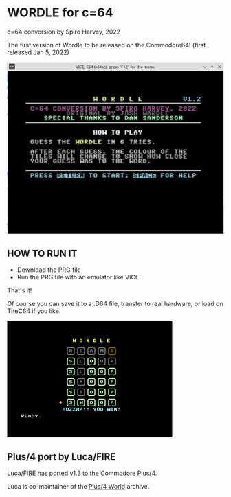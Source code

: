 # WORDLE for c=64

c=64 conversion by Spiro Harvey, 2022

The first version of Wordle to be released on the Commodore64! (first released Jan 5, 2022)

![Wordle C64 v1.2 Title Screen](img/Wordle_v12_title.png)


## HOW TO RUN IT


* Download the PRG file
* Run the PRG file with an emulator like VICE

That's it!

Of course you can save it to a .D64 file, transfer to real hardware, or load on TheC64 if you like.


![Wordle Screenshot](img/wordle-swoop.png)

## Plus/4 port by Luca/FIRE

[Luca](https://plus4world.powweb.com/members/Luca)/[FIRE](https://plus4world.powweb.com/groups/FIRE) has ported v1.3 to the Commodore Plus/4.

Luca is co-maintainer of the [Plus/4 World](https://plus4world.powweb.com/) archive. 

